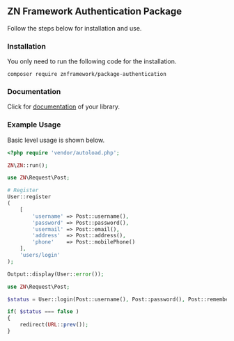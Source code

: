 <h2>ZN Framework Authentication Package</h2>
<p>
Follow the steps below for installation and use.
</p>

<h3>Installation</h3>
<p>
You only need to run the following code for the installation.
</p>

```
composer require znframework/package-authentication
```

<h3>Documentation</h3>
<p>
Click for <a href="https://docs.znframework.com/kullanici-islemleri/tekil-kullanici-kutuphanesi">documentation</a> of your library.
</p>

<h3>Example Usage</h3>
<p>
Basic level usage is shown below.
</p>

```php
<?php require 'vendor/autoload.php';

ZN\ZN::run();

use ZN\Request\Post;

# Register
User::register
(
    [
        'username' => Post::username(),
        'password' => Post::password(),
        'usermail' => Post::email(),
        'address'  => Post::address(),
        'phone'    => Post::mobilePhone()  
    ],  
    'users/login'
);

Output::display(User::error());
```
```php
use ZN\Request\Post;

$status = User::login(Post::username(), Post::password(), Post::rememberMe());

if( $status === false )
{
    redirect(URL::prev());
}
```